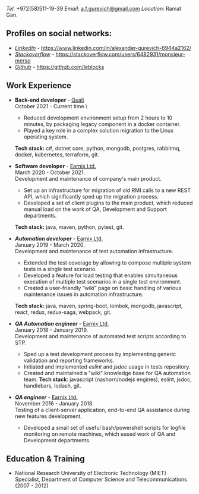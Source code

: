 *Tel.* +972(58)511-19-39 *Email*: a.f.gurevich@gmail.com *Location*: Ramat Gan.

## Profiles on social networks:

* _[LinkedIn](https://www.linkedin.com/in/alexander-gurevich-6944a2162/)_ - https://www.linkedin.com/in/alexander-gurevich-6944a2162/
* _[Stackoverflow](https://stackoverflow.com/users/6482931/monsieur-merso)_ - https://stackoverflow.com/users/6482931/monsieur-merso
* _[Github](https://github.com/leblocks)_ - https://github.com/leblocks

## Work Experience

*   **Back-end developer** - [Quali](https://www.quali.com/)\
    October 2021 - Current time.\
    * Reduced development environment setup from 2 hours to 10 minutes, by packaging legacy component in a docker container.
    * Played a key role in a complex solution migration to the Linux operating system.

    **Tech stack:** c#, dotnet core, python, mongodb, postgres, rabbitmq, docker, kubernetes, terraform, git.

*   **Software developer** - [Earnix Ltd.](https://earnix.com/)\
    March 2020 - October 2021.\
    Development and maintenance of company's main product.
    * Set up an infrastructure for migration of old RMI calls to a new REST API, which significantly sped up the migration process.
    * Developed a set of client plugins to the main product, which reduced manual load on the work of QA, Development and Support departments.

    **Tech stack:** java, maven, python, pytest, git.

*   ***Automation developer*** - [Earnix Ltd.](https://earnix.com/)\
    January 2019 - March 2020.\
    Development and maintenance of test automation infrastructure.
    * Extended the test coverage by allowing to compose multiple system tests in a single test scenario.
    * Developed a feature for load testing that enables simultaneous execution of multiple test scenarios in a single test environment.
    * Created a user-friendly “wiki” page on basic handling of various maintenance issues in automation infrastructure.

    **Tech stack:** java, maven, spring-boot, lombok, mongodb, javascript, react, redux, redux-saga, webpack, git.

*   ***QA Automation engineer*** - [Earnix Ltd.](https://earnix.com/)\
    January 2018 - January 2019.\
    Development and maintenance of automated test scripts according to STP.
    * Sped up a test development process by implementing generic validation and reporting frameworks.
    * Initiated and implemented *eslint* and *jsdoc* usage in tests repository.
    * Created and maintained a "wiki" knowledge base for QA automation team.
    **Tech stack**: javascript (nashorn/nodejs engines), eslint, jsdoc, handlebars, lodash, git.

*   ***QA engineer*** - [Earnix Ltd.](https://earnix.com/)\
    November 2016 - January 2018.\
    Testing of a client-server application, end-to-end QA assistance during new features development.
    * Developed a small set of useful bash/powershell scripts for logfile monitoring on remote machines, which eased work of QA and Development departments.

## Education & Training
* National Research University of Electronic Technology (MIET)\
Specialist, Department of Computer Science and Telecommunications (2007 - 2012)
